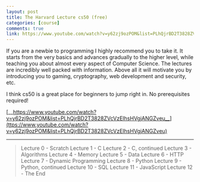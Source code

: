 ```yaml
---
layout: post
title: The Harvard Lecture cs50 (free)
categories: [course]
comments: true
link: https://www.youtube.com/watch?v=y62zj9ozPOM&list=PLhQjrBD2T3828ZVcVzEIhsHVgjANGZveu
---
```


If you are a newbie to programming I highly recommend you to take it. It starts from the very basics and advances gradually to the higher level, while teaching you about almost every aspect of Computer Science. The lectures are incredibly well packed with information. Above all it will motivate you by introducing you to gaming, cryptography, web development and security, etc.

I think cs50 is a great place for beginners to jump right in. No prerequisites required!

[__https://www.youtube.com/watch?v=y62zj9ozPOM&list=PLhQjrBD2T3828ZVcVzEIhsHVgjANGZveu__](ttps://www.youtube.com/watch?v=y62zj9ozPOM&list=PLhQjrBD2T3828ZVcVzEIhsHVgjANGZveu)

___

> Lecture 0 - Scratch
> Lecture 1 - C
> Lecture 2 - C, continued
> Lecture 3 - Algorithms
> Lecture 4 - Memory
> Lecture 5 - Data
> Lecture 6 - HTTP
> Lecture 7 - Dynamic Programming
> Lecture 8 - Python
> Lecture 9 - Python, continued
> Lecture 10 - SQL
> Lecture 11 - JavaScript
> Lecture 12 - The End